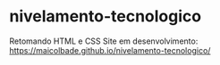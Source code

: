 # nivelamento-tecnologico
Retomando HTML e CSS
Site em desenvolvimento: https://maicolbade.github.io/nivelamento-tecnologico/
